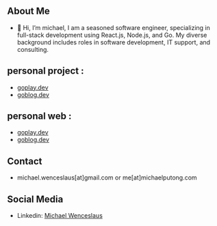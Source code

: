 ## About Me
- 👋 Hi, I’m michael, I am a seasoned software engineer, specializing in full-stack development using React.js, Node.js, and Go. My diverse background includes roles in software development, IT support, and consulting.
  
## personal project :
  -  [goplay.dev](https://github.com/goplay-dev)
  -  [goblog.dev](https://github.com/goblog-dev)
    
## personal web :
  -  [goplay.dev](https://goplay.dev)
  -  [goblog.dev](https://goblog.dev)
 
## Contact
- michael.wenceslaus[at]gmail.com or me[at]michaelputong.com

## Social Media
- Linkedin: [Michael Wenceslaus](https://id.linkedin.com/in/michael-wenceslaus)

<!---
michaelwp/michaelwp is a ✨ special ✨ repository because its `README.md` (this file) appears on your GitHub profile.
You can click the Preview link to take a look at your changes.
--->
